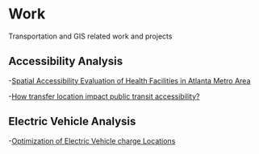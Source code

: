 # Work
Transportation and GIS related work and projects

## Accessibility Analysis

-[Spatial Accessibility Evaluation of Health Facilities in Atlanta Metro Area](/GIS-work/SpatialAnalysisAtl.md)

-[How transfer location impact public transit accessibility?](https://storymaps.arcgis.com/stories/93fd1dd9e5454d8786e5ee01e15e329e)

## Electric Vehicle Analysis

-[Optimization of Electric Vehicle charge Locations](https://storymaps.arcgis.com/stories/baaa0c9ce3a44c9e8a328160274f9e2c)
